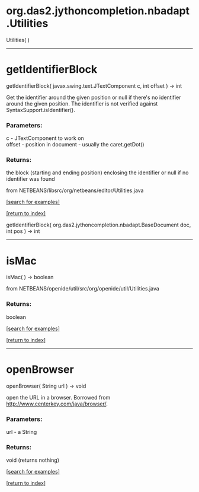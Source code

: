 # org.das2.jythoncompletion.nbadapt.Utilities
Utilities( )


***
<a name="getIdentifierBlock"></a>
# getIdentifierBlock
getIdentifierBlock( javax.swing.text.JTextComponent c, int offset ) &rarr; int

Get the identifier around the given position or null if there's no identifier
 around the given position. The identifier is not verified against SyntaxSupport.isIdentifier().

### Parameters:
c - JTextComponent to work on
<br>offset - position in document - usually the caret.getDot()

### Returns:
the block (starting and ending position) enclosing the identifier
 or null if no identifier was found
 
 from NETBEANS/libsrc/org/netbeans/editor/Utilities.java

<a href="https://github.com/autoplot/dev/search?q=getIdentifierBlock&unscoped_q=getIdentifierBlock">[search for examples]</a>

<a href="https://github.com/autoplot/documentation/blob/master/javadoc/index-all.md">[return to index]</a>

getIdentifierBlock( org.das2.jythoncompletion.nbadapt.BaseDocument doc, int pos ) &rarr; int<br>
***
<a name="isMac"></a>
# isMac
isMac(  ) &rarr; boolean

from NETBEANS/openide/util/src/org/openide/util/Utilities.java

### Returns:
boolean


<a href="https://github.com/autoplot/dev/search?q=isMac&unscoped_q=isMac">[search for examples]</a>

<a href="https://github.com/autoplot/documentation/blob/master/javadoc/index-all.md">[return to index]</a>

***
<a name="openBrowser"></a>
# openBrowser
openBrowser( String url ) &rarr; void

open the URL in a browser.   Borrowed from http://www.centerkey.com/java/browser/.

### Parameters:
url - a String

### Returns:
void (returns nothing)


<a href="https://github.com/autoplot/dev/search?q=openBrowser&unscoped_q=openBrowser">[search for examples]</a>

<a href="https://github.com/autoplot/documentation/blob/master/javadoc/index-all.md">[return to index]</a>


